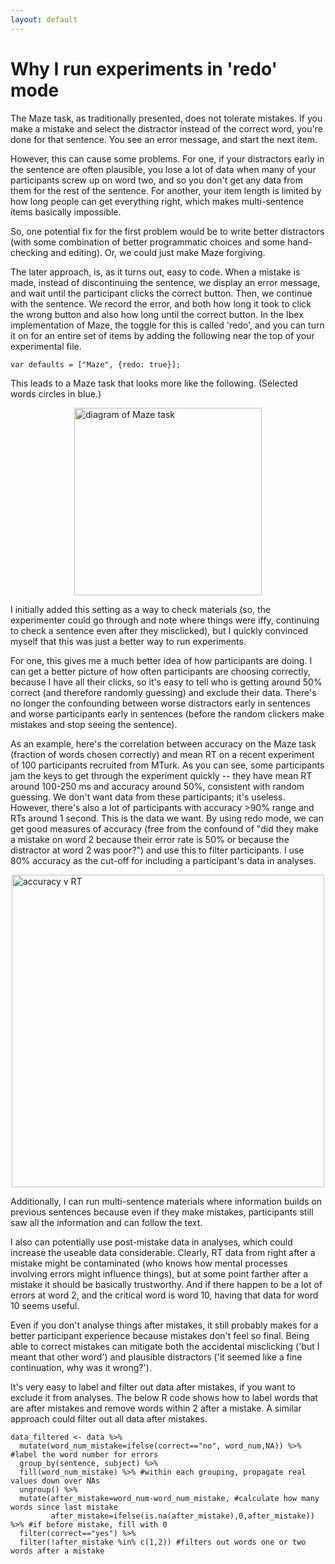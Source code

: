 ```yaml
---
layout: default
---
```


# Why I run experiments in 'redo' mode

The Maze task, as traditionally presented, does not tolerate mistakes. If you make a mistake and select the distractor instead of the correct word, you're done for that sentence. You see an error message, and start the next item. 

However, this can cause some problems. For one, if your distractors early in the sentence are often plausible, you lose a lot of data when many of your participants screw up on word two, and so you don't get any data from them for the rest of the sentence. For another, your item length is limited by how long people can get everything right, which makes multi-sentence items basically impossible. 

So, one potential fix for the first problem would be to write better distractors (with some combination of better programmatic choices and some hand-checking and editing). Or, we could just make Maze forgiving. 

The later approach, is, as it turns out, easy to code. When a mistake is made, instead of discontinuing the sentence, we display an error message, and wait until the participant clicks the correct button. Then, we continue with the sentence. We record the error, and both how long it took to click the wrong button and also how long until the correct button. In the Ibex implementation of Maze, the toggle for this is called 'redo', and you can turn it on for an entire set of items by adding the following near the top of your experimental file. 

```
var defaults = ["Maze", {redo: true}];
```
This leads to a Maze task that looks more like the following. (Selected words circles in blue.) 

<img src="{{site.url}}/assets/maze_diagram.jpg" width="300" style="display:block;margin-left:auto;margin-right:auto" alt="diagram of Maze task"/>

I initially added this setting as a way to check materials (so, the experimenter could go through and note where things were iffy, continuing to check a sentence even after they misclicked), but I quickly convinced myself that this was just a better way to run experiments. 

For one, this gives me a much better idea of how participants are doing. I can get a better picture of how often participants are choosing correctly, because I have all their clicks, so it's easy to tell who is getting around 50% correct (and therefore randomly guessing) and exclude their data. There's no longer the confounding between worse distractors early in sentences and worse participants early in sentences (before the random clickers make mistakes and stop seeing the sentence). 

As an example, here's the correlation between accuracy on the Maze task (fraction of words chosen correctly) and mean RT on a recent experiment of 100 participants recruited from MTurk. As you can see, some participants jam the keys to get through the experiment quickly -- they have mean RT around 100-250 ms and accuracy around 50%, consistent with random guessing. We don't want data from these participants; it's useless. However, there's also a lot of participants with accuracy >90% range and RTs around 1 second. This is the data we want. By using redo mode, we can get good measures of accuracy (free from the confound of "did they make a mistake on word 2 because their error rate is 50% or because the distractor at word 2 was poor?") and use this to filter participants. I use 80% accuracy as the cut-off for including a participant's data in analyses. 

<img src="{{site.url}}/assets/error.jpg" width="500" style="display:block;margin-left:auto;margin-right:auto" alt="accuracy v RT"/>

Additionally, I can run multi-sentence materials where information builds on previous sentences because even if they make mistakes, participants still saw all the information and can follow the text. 

I also can potentially use post-mistake data in analyses, which could increase the useable data considerable. Clearly, RT data from right after a mistake might be contaminated (who knows how mental processes involving errors might influence things), but at some point farther after a mistake it should be basically trustworthy. And if there happen to be a lot of errors at word 2, and the critical word is word 10, having that data for word 10 seems useful. 

Even if you don't analyse things after mistakes, it still probably makes for a better participant experience because mistakes don't feel so final. Being able to correct mistakes can mitigate both the accidental misclicking ('but I meant that other word') and plausible distractors ('it seemed like a fine continuation, why was it wrong?'). 

It's very easy to label and filter out data after mistakes, if you want to exclude it from analyses. The below R code shows how to label words that are after mistakes and remove words within 2 after a mistake. A similar approach could filter out all data after mistakes. 

```
data_filtered <- data %>% 
  mutate(word_num_mistake=ifelse(correct=="no", word_num,NA)) %>% #label the word number for errors
  group_by(sentence, subject) %>% 
  fill(word_num_mistake) %>% #within each grouping, propagate real values down over NAs
  ungroup() %>% 
  mutate(after_mistake=word_num-word_num_mistake, #calculate how many words since last mistake
         after_mistake=ifelse(is.na(after_mistake),0,after_mistake)) %>% #if before mistake, fill with 0
  filter(correct=="yes") %>% 
  filter(!after_mistake %in% c(1,2)) #filters out words one or two words after a mistake
```


